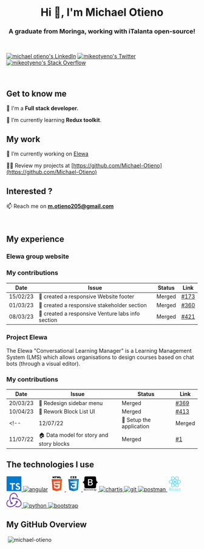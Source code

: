 <h1 align="center">Hi 👋, I'm Michael Otieno</h1>

<h3 align="center">A graduate from Moringa, working with iTalanta open-source!
</h3>

<br/>


<p align="left" style=""> 
   
  <!-- LinkedIn -->
  <a href="https://www.linkedin.com/in/michael-oduor-otieno/" target="blank"><img src="https://img.shields.io/badge/LinkedIn-0077B5?style=for-the-badge&logo=linkedin&logoColor=white" alt="michael otieno's LinkedIn" /></a> 
<a href="https://twitter.com/mikeotyeno" target="blank"><img src="https://img.shields.io/badge/Twitter-1DA1F2?style=for-the-badge&logo=twitter&logoColor=white" alt="mikeotyeno's Twitter" /></a> 
 <a href="https://stackoverflow.com/users/16892277/mike" target="blank"><img src="https://img.shields.io/badge/stack%20overflow-FE7A16?logo=stack-overflow&logoColor=white&style=for-the-badge" alt="mikeotyeno's Stack Overflow" /></a> 
</p>

<br/>

### <h2 align="left">Get to know me</h2>


💬 I'm a **Full stack developer.**

🌱 I’m currently learning **Redux toolkit**.
<!-- 📝 I write articles on [https://devmike.hashnode.dev/](https://devmike.hashnode.dev/) -->
<!--📝 I write articles on [https://oti.hashnode.dev/](https://oti.hashnode.dev/)
📄 Know about my experiences [through my CV](about/resume.md)-->



 ### <h2 align="left">My work</h2>

🔭 I’m currently working on [Elewa](https://github.com/italanta/elewa-group/)
 


👨‍💻 Review my projects at [https://github.com/Michael-Otieno](https://github.com/Michael-Otieno)

### <h2 align="left">Interested ?</h2>

📫 Reach me on **m.otieno205@gmail.com**

<br />
  

### <h2 align="left">My experience</h2>
<h3 align="left">Elewa group website</h3>

### My contributions 
| Date     	| Issue 	| Status 	| Link 	|
|----------	|-------	|--------	|------	|
| 15/02/23 	| 🏇 created a responsive Website footer | Merged | [#173](https://github.com/italanta/elewa-group/issues/173) |
| 01/03/23 	| 🏇 created a responsive stakeholder section | Merged | [#360](https://github.com/italanta/elewa-group/issues/360) |
| 08/03/23 	| 🏇 created a responsive Venture labs info section | Merged | [#421](https://github.com/italanta/elewa-group/issues/421) |


<h3 align="left">Project Elewa</h3>

<p>
  The Elewa "Conversational Learning Manager" is a Learning Management System (LMS) which allows organisations to design courses based on chat bots (through a visual editor).
</p>

### My contributions
| Date     	| Issue 	| Status 	| Link 	|
|----------	|-------	|--------	|------	|
| 20/03/23 	| 🏇 Redesign sidebar menu | Merged | [#369](https://github.com/italanta/elewa/issues/369) |
| 10/04/23 	| 🏇 Rework Block List UI | Merged | [#413](https://github.com/italanta/elewa/pull/413) |
<!-- | 12/07/22 	| 🚀 Setup the application | Merged | [#2](https://github.com/italanta/elewa/pull/2) |
| 11/07/22 	| 🏠 Data model for story and story blocks | Merged | [#1](https://github.com/italanta/elewa/pull/1) | -->


### <h2 align="left">The technologies I use</h2>

<p style="margin-top:10px"> <a href="https://www.typescriptlang.org/" target="_blank" rel="noreferrer"> <img src="https://raw.githubusercontent.com/devicons/devicon/master/icons/typescript/typescript-original.svg" alt="typescript" width="40" height="40"/> </a><a href="https://angular.io" target="_blank" rel="noreferrer"> <img src="https://angular.io/assets/images/logos/angular/angular.svg" alt="angular" width="40" height="40"/></a> <a href="https://www.w3.org/html/" target="_blank" rel="noreferrer"> <img src="https://raw.githubusercontent.com/devicons/devicon/master/icons/html5/html5-original-wordmark.svg" alt="html5" width="40" height="40"/> </a>  <a href="https://www.w3schools.com/css/" target="_blank" rel="noreferrer"> <img src="https://raw.githubusercontent.com/devicons/devicon/master/icons/css3/css3-original-wordmark.svg" alt="css3" width="40" height="40"/></a><a href="https://getbootstrap.com" target="_blank" rel="noreferrer"> <img src="https://raw.githubusercontent.com/devicons/devicon/master/icons/bootstrap/bootstrap-plain-wordmark.svg" alt="bootstrap" width="40" height="40"/> </a>
  <a href="https://www.chartjs.org" target="_blank" rel="noreferrer"> <img src="https://www.chartjs.org/media/logo-title.svg" alt="chartjs" width="40" height="40"/> </a> <a href="https://git-scm.com/" target="_blank" rel="noreferrer"> <img src="https://www.vectorlogo.zone/logos/git-scm/git-scm-icon.svg" alt="git" width="40" height="40"/> </a> <a href="https://postman.com" target="_blank" rel="noreferrer"> <img src="https://www.vectorlogo.zone/logos/getpostman/getpostman-icon.svg" alt="postman" width="40" height="40"/> </a><a href="https://reactjs.org/" target="_blank" rel="noreferrer"> <img src="https://raw.githubusercontent.com/devicons/devicon/master/icons/react/react-original-wordmark.svg" alt="react" width="40" height="40"/> </a> <a href="https://redux.js.org" target="_blank" rel="noreferrer"> <img src="https://raw.githubusercontent.com/devicons/devicon/master/icons/redux/redux-original.svg" alt="redux" width="40" height="40"/> </a> 
<a href="https://www.python.org/" target="_blank" rel="noreferrer"> <img src="https://user-images.githubusercontent.com/85155606/222123561-d065a9f8-8b33-4bae-ac90-06ce812d2e69.png" alt="python" width="40" height="40"/> </a>
  <a href="https://www.django-rest-framework.org/" target="_blank" rel="noreferrer"> <img src="https://user-images.githubusercontent.com/85155606/222124184-17ac69b1-7b2e-4b7d-bb26-c60c456a044f.png" alt="bootstrap" width="40" height="40"/> </a>
</p>


### <h2 align="left">My GitHub Overview</h2>

<p>&nbsp;<img align="center" src="https://github-readme-stats.vercel.app/api?username=michael-otieno&show_icons=true&locale=en" alt="michael-otieno" /></p>
